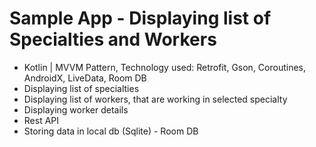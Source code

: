 # Sample App - Displaying list of Specialties and Workers
- Kotlin | MVVM Pattern, Technology used: Retrofit, Gson, Coroutines, AndroidX, LiveData, Room DB
- Displaying list of specialties
- Displaying list of workers, that are working in selected specialty
- Displaying worker details
- Rest API
- Storing data in local db (Sqlite) - Room DB
